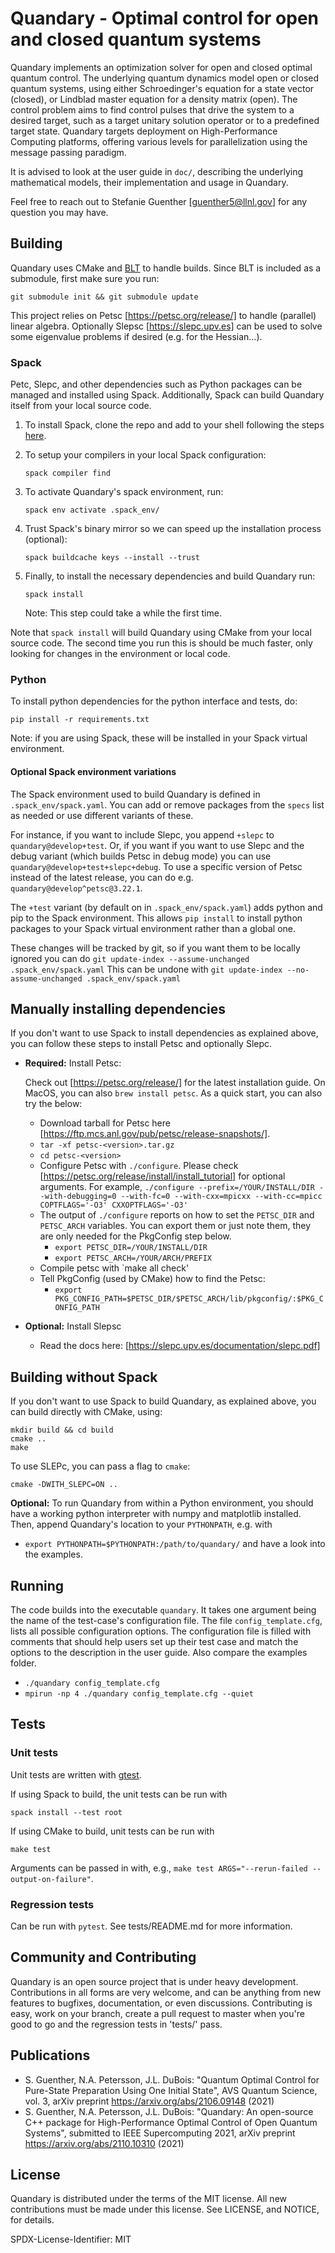 # Quandary - Optimal control for open and closed quantum systems
Quandary implements an optimization solver for open and closed optimal quantum control. The underlying quantum dynamics model open or closed quantum systems, using either Schroedinger's equation for a state vector (closed), or Lindblad master equation for a density matrix (open). The control problem aims to find control pulses that drive the system to a desired target, such as a target unitary solution operator or to a predefined target state. Quandary targets deployment on High-Performance Computing platforms, offering various levels for parallelization using the message passing paradigm. 

It is advised to look at the user guide in `doc/`, describing the underlying mathematical models, their implementation and usage in Quandary. 

Feel free to reach out to Stefanie Guenther [guenther5@llnl.gov] for any question you may have. 

## Building
Quandary uses CMake and [BLT](https://github.com/LLNL/blt) to handle builds. Since BLT is included as a
submodule, first make sure you run:
```
git submodule init && git submodule update
```

This project relies on Petsc [https://petsc.org/release/] to handle (parallel) linear algebra. Optionally Slepsc [https://slepc.upv.es] can be used to solve some eigenvalue problems if desired (e.g. for the Hessian...).

### Spack
Petc, Slepc, and other dependencies such as Python packages can be managed and installed using Spack.
Additionally, Spack can build Quandary itself from your local source code.

1. To install Spack, clone the repo and add to your shell following the steps [here](https://spack.readthedocs.io/en/latest/getting_started.html#installation).

2. To setup your compilers in your local Spack configuration:
   ```
   spack compiler find
   ```

3. To activate Quandary's spack environment, run:
    ```
    spack env activate .spack_env/
    ```

4. Trust Spack's binary mirror so we can speed up the installation process (optional):
    ```
    spack buildcache keys --install --trust
    ```
5. Finally, to install the necessary dependencies and build Quandary run:
    ```
    spack install
    ```
    Note: This step could take a while the first time.

Note that `spack install` will build Quandary using CMake from your local source code.
The second time you run this is should be much faster, only looking for changes in the environment or local code.

### Python
To install python dependencies for the python interface and tests, do:
```
pip install -r requirements.txt
```
Note: if you are using Spack, these will be installed in your Spack virtual environment.

#### Optional Spack environment variations
The Spack environment used to build Quandary is defined in `.spack_env/spack.yaml`.
You can add or remove packages from the `specs` list as needed or use different variants of these.

For instance, if you want to include Slepc, you append `+slepc` to `quandary@develop+test`.
Or, if you want if you want to use Slepc and the debug variant (which builds Petsc in debug mode) you can use `quandary@develop+test+slepc+debug`.
To use a specific version of Petsc instead of the latest release, you can do e.g. `quandary@develop^petsc@3.22.1`.

The `+test` variant (by default on in `.spack_env/spack.yaml`) adds python and pip to the Spack environment.
This allows `pip install` to install python packages to your Spack virtual environment rather than a global one.

These changes will be tracked by git, so if you want them to be locally ignored you can do
`git update-index --assume-unchanged .spack_env/spack.yaml`
This can be undone with
`git update-index --no-assume-unchanged .spack_env/spack.yaml`

## Manually installing dependencies
If you don't want to use Spack to install dependencies as explained above, you can follow these steps to install Petsc and optionally Slepc.

* **Required:** Install Petsc:

    Check out [https://petsc.org/release/] for the latest installation guide. On MacOS, you can also `brew install petsc`. As a quick start, you can also try the below:
    * Download tarball for Petsc here [https://ftp.mcs.anl.gov/pub/petsc/release-snapshots/].   
    * `tar -xf petsc-<version>.tar.gz`
    * `cd petsc-<version>`
    * Configure Petsc with `./configure`. Please check [https://petsc.org/release/install/install_tutorial] for optional arguments. For example, 
        `./configure --prefix=/YOUR/INSTALL/DIR --with-debugging=0 --with-fc=0 --with-cxx=mpicxx --with-cc=mpicc COPTFLAGS='-O3' CXXOPTFLAGS='-O3'`
    * The output of `./configure` reports on how to set the `PETSC_DIR` and `PETSC_ARCH` variables.
    You can export them or just note them, they are only needed for the PkgConfig step below.
        * `export PETSC_DIR=/YOUR/INSTALL/DIR`
        * `export PETSC_ARCH=/YOUR/ARCH/PREFIX`
    * Compile petsc with `make all check'
    * Tell PkgConfig (used by CMake) how to find the Petsc:
        * `export PKG_CONFIG_PATH=$PETSC_DIR/$PETSC_ARCH/lib/pkgconfig/:$PKG_CONFIG_PATH`

* **Optional:** Install Slepsc
    * Read the docs here: [https://slepc.upv.es/documentation/slepc.pdf]


## Building without Spack
If you don't want to use Spack to build Quandary, as explained above, you can build directly with CMake, using:
```
mkdir build && cd build
cmake ..
make
```
To use SLEPc, you can pass a flag to `cmake`:
```
cmake -DWITH_SLEPC=ON ..
```

**Optional:** To run Quandary from within a Python environment, you should have a working python interpreter with numpy and matplotlib installed. Then, append Quandary's location to your `PYTHONPATH`, e.g. with  
* `export PYTHONPATH=$PYTHONPATH:/path/to/quandary/`
and have a look into the examples.
 

## Running
The code builds into the executable `quandary`. It takes one argument being the name of the test-case's configuration file. The file `config_template.cfg`, lists all possible configuration options. The configuration file is filled with comments that should help users set up their test case and match the options to the description in the user guide. Also compare the examples folder.
* `./quandary config_template.cfg`
* `mpirun -np 4 ./quandary config_template.cfg --quiet`

## Tests

### Unit tests
Unit tests are written with [gtest](https://github.com/google/googletest).

If using Spack to build, the unit tests can be run with
```
spack install --test root
```

If using CMake to build, unit tests can be run with
```
make test
```
Arguments can be passed in with, e.g., `make test ARGS="--rerun-failed --output-on-failure"`.

### Regression tests
Can be run with `pytest`. See tests/README.md for more information.

## Community and Contributing

Quandary is an open source project that is under heavy development. Contributions in all forms are very welcome, and can be anything from new features to bugfixes, documentation, or even discussions. Contributing is easy, work on your branch, create a pull request to master when you're good to go and the regression tests in 'tests/' pass.

## Publications
* S. Guenther, N.A. Petersson, J.L. DuBois: "Quantum Optimal Control for Pure-State Preparation Using One Initial State", AVS Quantum Science, vol. 3, arXiv preprint <https://arxiv.org/abs/2106.09148> (2021)
* S. Guenther, N.A. Petersson, J.L. DuBois: "Quandary: An open-source C++ package for High-Performance Optimal Control of Open Quantum Systems", submitted to IEEE Supercomputing 2021, arXiv preprint <https://arxiv.org/abs/2110.10310> (2021)

## License

Quandary is distributed under the terms of the MIT license. All new contributions must be made under this license. See LICENSE, and NOTICE, for details. 

SPDX-License-Identifier: MIT
